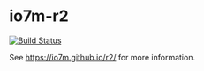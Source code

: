 io7m-r2
===

[![Build Status](https://travis-ci.org/io7m/r2.svg?branch=master)](https://travis-ci.org/io7m/r2)

See https://io7m.github.io/r2/ for more information.
